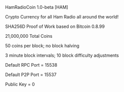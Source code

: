 HamRadioCoin 1.0-beta [HAM]

Crypto Currency for all Ham Radio all around the world!

SHA256D Proof of Work based on Bitcoin 0.8.99

21,000,000 Total Coins

50 coins per block; no block halving

3 minute block intervals; 10 block difficulty adjustments

Default RPC Port = 15538

Default P2P Port = 15537

Public Key = 0

